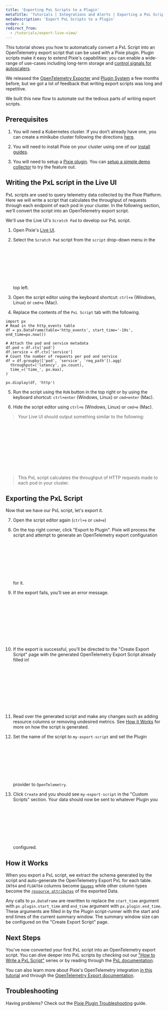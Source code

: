```yaml
---
title: 'Exporting PxL Scripts to a Plugin'
metaTitle: 'Tutorials | Integrations and Alerts | Exporting a PxL Script'
metaDescription: 'Export PxL Scripts to a Plugin'
order: 4
redirect_from:
  - /tutorials/export-live-view/
---
```


This tutorial shows you how to automatically convert a PxL Script into an OpenTelemetry export script that can be used with a Pixie plugin.
Plugin scripts make it easy to extend Pixie's capabilities: you can enable a wide-range of use-cases
including long-term storage and [control signals for autoscalers](https://blog.px.dev/autoscaling-custom-k8s-metric/).

We released the [OpenTelemetry Exporter](/tutorials/integrations/otel) and [Plugin System](https://blog.px.dev/plugin-system/) a few months before,
but we got a lot of feedback that writing export scripts was long and repetitive.

We built this new flow to automate out the tedious parts of writing export scripts.

## Prerequisites

1. You will need a Kubernetes cluster. If you don’t already have one, you can create a minikube cluster following the directions [here](/installing-pixie/setting-up-k8s/minikube-setup/).

2. You will need to install Pixie on your cluster using one of our [install guides](/installing-pixie/install-guides/).

3. You will need to setup a [Pixie plugin](/reference/plugins/plugin-system/). You can [setup a simple demo collector](https://github.com/pixie-io/pixie-demos/tree/main/otel-collector) to try the feature out.

## Writing the PxL script in the Live UI

PxL scripts are used to query telemetry data collected by the Pixie Platform. Here we will write a script that calculates the throughput of requests through each endpoint of each pod in your cluster. In the following section, we'll convert the script into an OpenTelemetry export script.

We'll use the Live UI's `Scratch Pad` to develop our PxL script.

1. Open Pixie's [Live UI](/using-pixie/using-live-ui/).

2. Select the `Scratch Pad` script from the `script` drop-down menu in the top left.
   <svg src='plugin/scratch_pad_selection.png'/>

3. Open the script editor using the keyboard shortcut: `ctrl+e` (Windows, Linux) or `cmd+e` (Mac).

4. Replace the contents of the `PxL Script` tab with the following.

```python:numbers
import px
# Read in the http_events table
df = px.DataFrame(table='http_events', start_time='-10s', end_time=px.now())

# Attach the pod and service metadata
df.pod = df.ctx['pod']
df.service = df.ctx['service']
# Count the number of requests per pod and service
df = df.groupby(['pod', 'service', 'req_path']).agg(
  throughput=('latency', px.count),
  time_=('time_', px.max),
)

px.display(df, 'http')
```

5. Run the script using the `RUN` button in the top right or by using the keyboard shortcut: `ctrl+enter` (Windows, Linux) or `cmd+enter` (Mac).

6. Hide the script editor using `ctrl+e` (Windows, Linux) or `cmd+e` (Mac).

> Your Live UI should output something similar to the following:

<svg src='plugin/generate_otel_results.png'/>

> This PxL script calculates the throughput of HTTP requests made to each pod in your cluster.

## Exporting the PxL Script

Now that we have our PxL script, let's export it.

7. Open the script editor again (`ctrl+e` or `cmd+e`)

8. On the top right corner, click "Export to Plugin". Pixie will process the script and attempt to generate an OpenTelemetry export configuration for it.
   <svg src='plugin/export_button.png'/>

9. If the export fails, you'll see an error message.
   <svg src='plugin/time_column_missing.png'/>

10. If the export is successful, you'll be directed to the "Create Export Script" page with the generated OpenTelemetry Export Script already filled in!  
    <svg src='plugin/create_export_script.png'/>

11. Read over the generated script and make any changes such as adding resource columns or removing undesired metrics. See [How it Works](#how-it-works) for more on how the script is generated.

12. Set the name of the script to `my-export-script` and set the Plugin provider to `OpenTelemetry`.
    <svg src='plugin/named_create_export_script.png'/>

13. Click `Create` and you should see `my-export-script` in the "Custom Scripts" section. Your data should now be sent to whatever Plugin you configured.
    <svg src='plugin/export_status.png'/>

## How it Works

When you export a PxL script, we extract the schema generated by the script and auto-generate the OpenTelemetry Export PxL for each table.
`INT64` and `FLOAT64` columns become [`Gauges`](/reference/pxl/otel-export/px.otel.metric.gauge) while other column types become the
[`resource attributes`](/reference/pxl/otel-export/px.otel.data) of the exported Data.

Any calls to `px.DataFrame` are rewritten to replace the `start_time` argument with `px.plugin.start_time` and `end_time` argument with `px.plugin.end_time`.
These arguments are filled in by the Plugin script-runner with the start and end times of the current summary window. The summary window size can be configured
on the "Create Export Script" page.

## Next Steps

You've now converted your first PxL script into an OpenTelemetry export script. You can
dive deeper into PxL scripts by checking out our ["How to Write a PxL Script"](/tutorials/pxl-scripts/write-pxl-scripts/) series or by reading through the [PxL documentation](/reference/pxl/).

You can also learn more about Pixie's OpenTelemetry integration [in this tutorial](/tutorials/integrations/otel/) and through the [OpenTelemetry Export documentation](/reference/pxl/otel-export/).

## Troubleshooting

Having problems? Check out the [Pixie Plugin Troubleshooting](/about-pixie/troubleshooting/#troubleshooting-a-pixie-plugin) guide.
